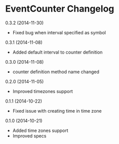 # EventCounter Changelog

0.3.2 (2014-11-30)

* Fixed bug when interval specified as symbol

0.3.1 (2014-11-08)

* Added default interval to counter definition

0.3.0 (2014-11-08)

* counter definition method name changed

0.2.0 (2014-11-05)

* Improved timezones support

0.1.1 (2014-10-22)

* Fixed issue with creating time in time zone

0.1.0 (2014-10-21)

* Added time zones support
* Improved specs
